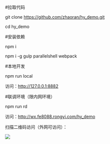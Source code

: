 #拉取代码

git clone https://github.com/zhaoran/hy_demo.git

cd hy_demo

#安装依赖

npm i

npm i -g gulp parallelshell webpack

#本地开发

npm run local

访问：http://127.0.0.1:8882

#联调环境（限内网环境）

npm run rd

访问：http://wx.fe8088.rongyi.com/hy_demo

扫描二维码访问（外网可访问）：

![](http://img0.t.rongyi.com/123456789012345678901234/20170427/ea127942a2b340121c817f341481f5f7.png)

